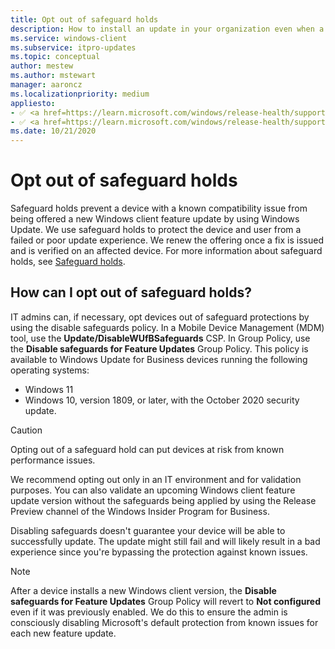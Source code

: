 ```yaml
---
title: Opt out of safeguard holds
description: How to install an update in your organization even when a safeguard hold for a known issue has been applied to it. 
ms.service: windows-client
ms.subservice: itpro-updates
ms.topic: conceptual
author: mestew
ms.author: mstewart
manager: aaroncz
ms.localizationpriority: medium
appliesto: 
- ✅ <a href=https://learn.microsoft.com/windows/release-health/supported-versions-windows-client target=_blank>Windows 11</a>
- ✅ <a href=https://learn.microsoft.com/windows/release-health/supported-versions-windows-client target=_blank>Windows 10</a>
ms.date: 10/21/2020
---
```


# Opt out of safeguard holds

Safeguard holds prevent a device with a known compatibility issue from being offered a new Windows client feature update by using Windows Update. We use safeguard holds to protect the device and user from a failed or poor update experience. We renew the offering once a fix is issued and is verified on an affected device. For more information about safeguard holds, see [Safeguard holds](safeguard-holds.md).

## How can I opt out of safeguard holds?

IT admins can, if necessary, opt devices out of safeguard protections by using the disable safeguards policy. In a Mobile Device Management (MDM) tool, use the **Update/DisableWUfBSafeguards** CSP. In Group Policy, use the **Disable safeguards for Feature Updates** Group Policy. This policy is available to Windows Update for Business devices running the following operating systems:
- Windows 11 
- Windows 10, version 1809, or later, with the October 2020 security update.

> [!CAUTION]
> Opting out of a safeguard hold can put devices at risk from known performance issues. 

We recommend opting out only in an IT environment and for validation purposes. You can also validate an upcoming Windows client feature update version without the safeguards being applied by using the Release Preview channel of the Windows Insider Program for Business.

Disabling safeguards doesn't guarantee your device will be able to successfully update. The update might still fail and will likely result in a bad experience since you're bypassing the protection against known issues. 

> [!NOTE]
> After a device installs a new Windows client version, the **Disable safeguards for Feature Updates** Group Policy will revert to **Not configured** even if it was previously enabled. We do this to ensure the admin is consciously disabling Microsoft's default protection from known issues for each new feature update.  
